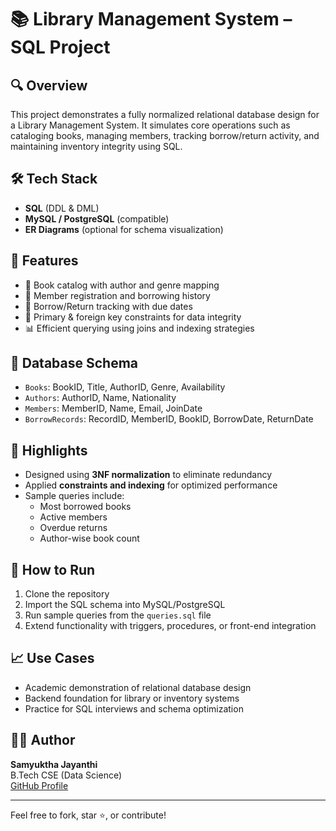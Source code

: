 # 📚 Library Management System – SQL Project

## 🔍 Overview
This project demonstrates a fully normalized relational database design for a Library Management System. It simulates core operations such as cataloging books, managing members, tracking borrow/return activity, and maintaining inventory integrity using SQL.

## 🛠️ Tech Stack
- **SQL** (DDL & DML)
- **MySQL / PostgreSQL** (compatible)
- **ER Diagrams** (optional for schema visualization)

## 🧩 Features
- 📘 Book catalog with author and genre mapping  
- 👥 Member registration and borrowing history  
- 🔄 Borrow/Return tracking with due dates  
- 🔐 Primary & foreign key constraints for data integrity  
- 📊 Efficient querying using joins and indexing strategies

## 📁 Database Schema
- `Books`: BookID, Title, AuthorID, Genre, Availability  
- `Authors`: AuthorID, Name, Nationality  
- `Members`: MemberID, Name, Email, JoinDate  
- `BorrowRecords`: RecordID, MemberID, BookID, BorrowDate, ReturnDate  

## 📌 Highlights
- Designed using **3NF normalization** to eliminate redundancy  
- Applied **constraints and indexing** for optimized performance  
- Sample queries include:
  - Most borrowed books
  - Active members
  - Overdue returns
  - Author-wise book count

## 🚀 How to Run
1. Clone the repository  
2. Import the SQL schema into MySQL/PostgreSQL  
3. Run sample queries from the `queries.sql` file  
4. Extend functionality with triggers, procedures, or front-end integration

## 📈 Use Cases
- Academic demonstration of relational database design  
- Backend foundation for library or inventory systems  
- Practice for SQL interviews and schema optimization

## 🙋‍♀️ Author
**Samyuktha Jayanthi**  
B.Tech CSE (Data Science)  
[GitHub Profile](https://github.com/Samyuktha0)

---

Feel free to fork, star ⭐, or contribute!
